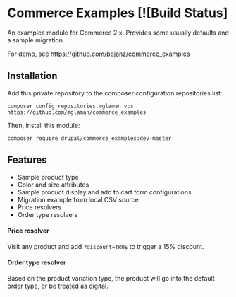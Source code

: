 Commerce Examples [![Build Status]
===============================

An examples module for Commerce 2.x. Provides some usually defaults and a sample
migration.

For demo, see https://github.com/bojanz/commerce_examples

## Installation

Add this private repository to the composer configuration repositories list:
```
composer config repositories.mglaman vcs https://github.com/mglaman/commerce_examples
```

Then, install this module:
```
composer require drupal/commerce_examples:dev-master
```

## Features

* Sample product type
* Color and size attributes
* Sample product display and add to cart form configurations
* Migration example from local CSV source
* Price resolvers
* Order type resolvers

#### Price resolver

Visit any product and add `?discount=TRUE` to trigger a 15% discount.

#### Order type resolver

Based on the product variation type, the product will go into the default order type, or be treated as digital.
